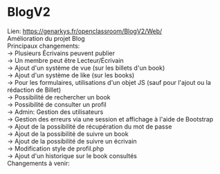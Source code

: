 # BlogV2
Lien: https://genarkys.fr/openclassroom/BlogV2/Web/ <br />
Amélioration du projet Blog <br />
Principaux changements: <br />
  -> Plusieurs Écrivains peuvent publier <br />
  -> Un membre peut être Lecteur/Écrivain <br />
  -> Ajout d'un système de vue (sur les billets d'un book) <br />
  -> Ajout d'un système de like (sur les books) <br />
  -> Pour les formulaires, utilisations d'un objet JS (sauf pour l'ajout ou la rédaction de Billet) <br />
  -> Possibilité de rechercher un book <br />
  -> Possibilité de consulter un profil <br />
  -> Admin: Gestion des utilisateurs <br />
  -> Gestion des erreurs via une session et affichage à l'aide de Bootstrap <br />
  -> Ajout de la possibilité de récupération du mot de passe <br />
  -> Ajout de la possibilité de suivre un book <br />
  -> Ajout de la possibilité de suivre un écrivain <br />
  -> Modification style de profil.php <br />
  -> Ajout d'un historique sur le book consultés
  <br />
Changements à venir: <br />
